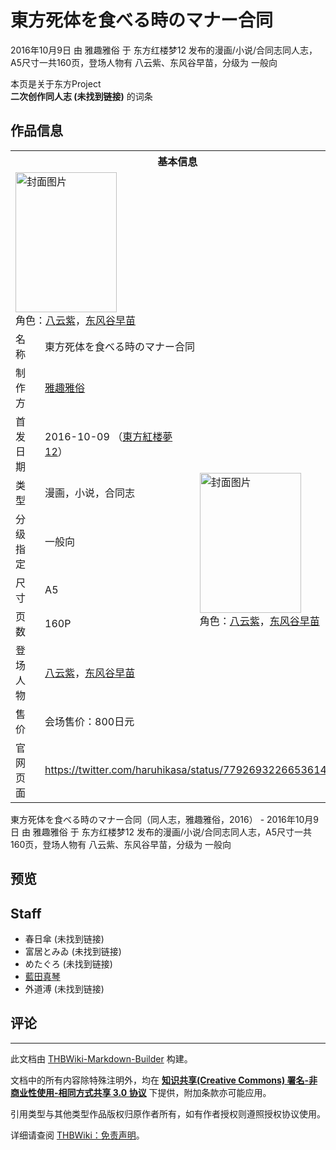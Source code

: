# 東方死体を食べる時のマナー合同

<!-- source html: G:\repos\THBWiki-Markdown-Builder\THBWikiMarkdown\Temp\main\c\c7\ns0%3A%E6%9D%B1%E6%96%B9%E6%AD%BB%E4%BD%93%E3%82%92%E9%A3%9F%E3%81%B9%E3%82%8B%E6%99%82%E3%81%AE%E3%83%9E%E3%83%8A%E3%83%BC%E5%90%88%E5%90%8C.html -->

2016年10月9日 由 雅趣雅俗 于 东方红楼梦12 发布的漫画/小说/合同志同人志，A5尺寸一共160页，登场人物有 八云紫、东风谷早苗，分级为 一般向

本页是关于东方Project  
 **二次创作同人志 (未找到链接)** 的词条

## 作品信息

<table><tbody><tr><th colspan="3">基本信息</th></tr><tr><td class="cover-artwork-mobile" colspan="2"><a href="./文件-東方死体を食べる時のマナー合同封面.jpg.md" class="image" title="封面图片"><img alt="封面图片" src="https://upload.thwiki.cc/thumb/9/9e/%E6%9D%B1%E6%96%B9%E6%AD%BB%E4%BD%93%E3%82%92%E9%A3%9F%E3%81%B9%E3%82%8B%E6%99%82%E3%81%AE%E3%83%9E%E3%83%8A%E3%83%BC%E5%90%88%E5%90%8C%E5%B0%81%E9%9D%A2.jpg/162px-%E6%9D%B1%E6%96%B9%E6%AD%BB%E4%BD%93%E3%82%92%E9%A3%9F%E3%81%B9%E3%82%8B%E6%99%82%E3%81%AE%E3%83%9E%E3%83%8A%E3%83%BC%E5%90%88%E5%90%8C%E5%B0%81%E9%9D%A2.jpg" decoding="async" loading="lazy" width="162" height="224" srcset="https://upload.thwiki.cc/thumb/9/9e/%E6%9D%B1%E6%96%B9%E6%AD%BB%E4%BD%93%E3%82%92%E9%A3%9F%E3%81%B9%E3%82%8B%E6%99%82%E3%81%AE%E3%83%9E%E3%83%8A%E3%83%BC%E5%90%88%E5%90%8C%E5%B0%81%E9%9D%A2.jpg/244px-%E6%9D%B1%E6%96%B9%E6%AD%BB%E4%BD%93%E3%82%92%E9%A3%9F%E3%81%B9%E3%82%8B%E6%99%82%E3%81%AE%E3%83%9E%E3%83%8A%E3%83%BC%E5%90%88%E5%90%8C%E5%B0%81%E9%9D%A2.jpg 1.5x, https://upload.thwiki.cc/thumb/9/9e/%E6%9D%B1%E6%96%B9%E6%AD%BB%E4%BD%93%E3%82%92%E9%A3%9F%E3%81%B9%E3%82%8B%E6%99%82%E3%81%AE%E3%83%9E%E3%83%8A%E3%83%BC%E5%90%88%E5%90%8C%E5%B0%81%E9%9D%A2.jpg/325px-%E6%9D%B1%E6%96%B9%E6%AD%BB%E4%BD%93%E3%82%92%E9%A3%9F%E3%81%B9%E3%82%8B%E6%99%82%E3%81%AE%E3%83%9E%E3%83%8A%E3%83%BC%E5%90%88%E5%90%8C%E5%B0%81%E9%9D%A2.jpg 2x" data-file-width="871" data-file-height="1200"></a><div class="cover-char">角色：<a href="./八云紫.md" title="八云紫">八云紫</a>，<a href="./东风谷早苗.md" title="东风谷早苗">东风谷早苗</a></div></td>
</tr><tr><td class="label">名称</td><td colspan="2"> 東方死体を食べる時のマナー合同 </td></tr><tr><td class="label">制作方</td><td><a href="./雅趣雅俗.md" title="雅趣雅俗">雅趣雅俗</a></td><td class="cover-artwork" rowspan="8" style="min-width:224px;"><a href="./文件-東方死体を食べる時のマナー合同封面.jpg.md" class="image" title="封面图片"><img alt="封面图片" src="https://upload.thwiki.cc/thumb/9/9e/%E6%9D%B1%E6%96%B9%E6%AD%BB%E4%BD%93%E3%82%92%E9%A3%9F%E3%81%B9%E3%82%8B%E6%99%82%E3%81%AE%E3%83%9E%E3%83%8A%E3%83%BC%E5%90%88%E5%90%8C%E5%B0%81%E9%9D%A2.jpg/162px-%E6%9D%B1%E6%96%B9%E6%AD%BB%E4%BD%93%E3%82%92%E9%A3%9F%E3%81%B9%E3%82%8B%E6%99%82%E3%81%AE%E3%83%9E%E3%83%8A%E3%83%BC%E5%90%88%E5%90%8C%E5%B0%81%E9%9D%A2.jpg" decoding="async" loading="lazy" width="162" height="224" srcset="https://upload.thwiki.cc/thumb/9/9e/%E6%9D%B1%E6%96%B9%E6%AD%BB%E4%BD%93%E3%82%92%E9%A3%9F%E3%81%B9%E3%82%8B%E6%99%82%E3%81%AE%E3%83%9E%E3%83%8A%E3%83%BC%E5%90%88%E5%90%8C%E5%B0%81%E9%9D%A2.jpg/244px-%E6%9D%B1%E6%96%B9%E6%AD%BB%E4%BD%93%E3%82%92%E9%A3%9F%E3%81%B9%E3%82%8B%E6%99%82%E3%81%AE%E3%83%9E%E3%83%8A%E3%83%BC%E5%90%88%E5%90%8C%E5%B0%81%E9%9D%A2.jpg 1.5x, https://upload.thwiki.cc/thumb/9/9e/%E6%9D%B1%E6%96%B9%E6%AD%BB%E4%BD%93%E3%82%92%E9%A3%9F%E3%81%B9%E3%82%8B%E6%99%82%E3%81%AE%E3%83%9E%E3%83%8A%E3%83%BC%E5%90%88%E5%90%8C%E5%B0%81%E9%9D%A2.jpg/325px-%E6%9D%B1%E6%96%B9%E6%AD%BB%E4%BD%93%E3%82%92%E9%A3%9F%E3%81%B9%E3%82%8B%E6%99%82%E3%81%AE%E3%83%9E%E3%83%8A%E3%83%BC%E5%90%88%E5%90%8C%E5%B0%81%E9%9D%A2.jpg 2x" data-file-width="871" data-file-height="1200"></a><div class="cover-char">角色：<a href="./八云紫.md" title="八云紫">八云紫</a>，<a href="./东风谷早苗.md" title="东风谷早苗">东风谷早苗</a></div></td>
</tr><tr><td class="label">首发日期</td><td>2016-10-09&#160;（<a href="/展会作品列表?e=%E4%B8%9C%E6%96%B9%E7%BA%A2%E6%A5%BC%E6%A2%A6%2312">東方紅楼夢12</a>）</td></tr><tr><td class="label">类型</td><td>漫画，小说，合同志</td></tr><tr><td class="label">分级指定</td><td>一般向</td></tr><tr><td class="label">尺寸</td><td>A5</td></tr><tr><td class="label">页数</td><td>160P</td></tr><tr><td class="label">登场人物</td><td><a href="./八云紫.md" title="八云紫">八云紫</a>，<a href="./东风谷早苗.md" title="东风谷早苗">东风谷早苗</a></td></tr><tr><td class="label">售价</td><td>会场售价：800日元</td></tr>
<tr><td class="label">官网页面</td><td colspan="2"><a rel="nofollow" class="external free" href="https://twitter.com/haruhikasa/status/779269322665361408">https://twitter.com/haruhikasa/status/779269322665361408</a></td></tr></tbody></table>

東方死体を食べる時のマナー合同（同人志，雅趣雅俗，2016） - 2016年10月9日 由 雅趣雅俗 于 东方红楼梦12 发布的漫画/小说/合同志同人志，A5尺寸一共160页，登场人物有 八云紫、东风谷早苗，分级为 一般向

## 预览

## Staff
- 春日傘 (未找到链接)
- 富居とみゐ (未找到链接)
- めたぐろ (未找到链接)
- [藍田真琴](./藍田真琴.md)
- 外道溥 (未找到链接)


## 评论




---

此文档由 [THBWiki-Markdown-Builder](https://github.com/Delsin-Yu/THBWiki-Markdown-Builder) 构建。

文档中的所有内容除特殊注明外，均在 [**知识共享(Creative Commons) 署名-非商业性使用-相同方式共享 3.0 协议**](https://creativecommons.org/licenses/by-sa/3.0/deed.zh-hans) 下提供，附加条款亦可能应用。

引用类型与其他类型作品版权归原作者所有，如有作者授权则遵照授权协议使用。

详细请查阅 [THBWiki：免责声明](https://thbwiki.cc/THBWiki:%E5%85%8D%E8%B4%A3%E5%A3%B0%E6%98%8E)。

